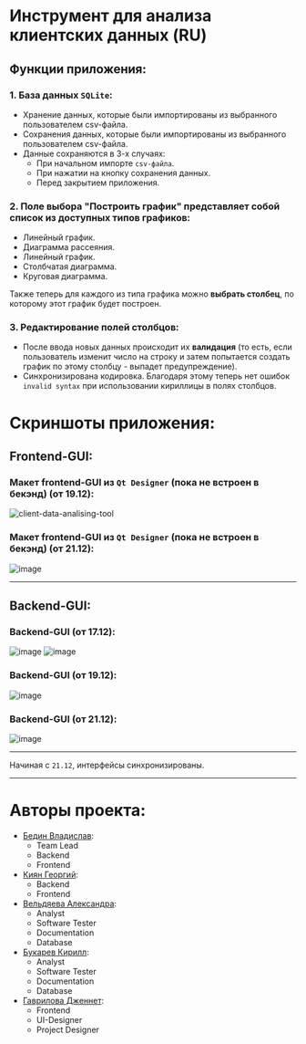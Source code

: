 # Инструмент для анализа клиентских данных (RU)

## Функции приложения:

### 1. База данных `SQLite`:
  * Хранение данных, которые были импортированы из выбранного пользователем csv-файла.
  * Сохранения данных, которые были импортированы из выбранного пользователем csv-файла.
  * Данные сохраняются в 3-х случаях:
    * При начальном импорте `csv-файла`.
    * При нажатии на кнопку сохранения данных.
    * Перед закрытием приложения.

### 2. Поле выбора **"Построить график"** представляет собой список из доступных типов графиков:
  * Линейный график.
  * Диаграмма рассеяния.
  * Линейный график.
  * Столбчатая диаграмма.
  * Круговая диаграмма.

Также теперь для каждого из типа графика можно **выбрать столбец**, по которому этот график будет построен.

### 3. Редактирование полей столбцов:
  * После ввода новых данных происходит их **валидация** (то есть, если пользователь изменит число на строку и затем попытается создать график по этому столбцу - выпадет предупреждение).
  * Синхронизирована кодировка. Благодаря этому теперь нет ошибок `invalid syntax` при использовании кириллицы в полях столбцов.

# Скриншоты приложения:

## Frontend-GUI:

### Макет frontend-GUI из `Qt Designer` (пока не встроен в бекэнд) (от 19.12):
![client-data-analising-tool](https://github.com/user-attachments/assets/1670b795-0cc3-4086-b6b1-05291ad1060c)

### Макет frontend-GUI из `Qt Designer` (пока не встроен в бекэнд) (от 21.12):
![image](https://github.com/user-attachments/assets/88fdd81d-d99e-46d3-a75c-8965f5edcc89)

---

## Backend-GUI:

### Backend-GUI (от 17.12):
![image](https://github.com/user-attachments/assets/da5b0dcd-2d52-4cb5-906a-7ed101bfcb0d)
![image](https://github.com/user-attachments/assets/7114b210-6474-4d8a-bb5c-34c7137e6d79)

### Backend-GUI (от 19.12):
![image](https://github.com/user-attachments/assets/3f06b4d0-cfa4-4621-9ae5-f43d4834a22b)

### Backend-GUI (от 21.12):
![image](https://github.com/user-attachments/assets/bd9e3733-818d-44ce-bae5-d6bb4f1adc66)

---

Начиная с `21.12`, интерфейсы синхронизированы.

---

# Авторы проекта:

  * [Бедин Владислав](https://github.com/MindlessMuse666 "Владислав: https://github.com/MindlessMuse666"):
    * Team Lead
    * Backend
    * Frontend
  * [Киян Георгий](https://github.com/nineteentearz "Егор: https://github.com/nineteentearz"):
    * Backend
    * Frontend
  * [Вельдяева Александра](https://github.com/FrierenWay "Александра: https://github.com/FrierenWay"):
    * Analyst
    * Software Tester
    * Documentation
    * Database
  * [Букарев Кирилл](https://github.com/bukabtw "Кирилл: https://github.com/bukabtw"):
    * Analyst
    * Software Tester
    * Documentation
    * Database
  * [Гаврилова Дженнет](https://github.com/Jenko-zhulenko "Дженнет: https://github.com/Jenko-zhulenko"): 
    * Frontend
    * UI-Designer
    * Project Designer
